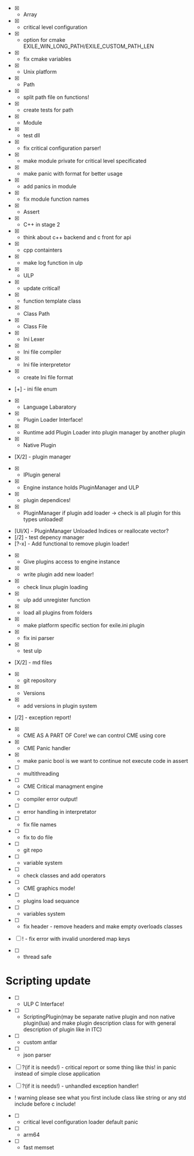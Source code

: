 - [X] - Array
- [X] - critical level configuration
- [X] - option for cmake EXILE_WIN_LONG_PATH/EXILE_CUSTOM_PATH_LEN
- [X] - fix cmake variables 
- [X] - Unix platform
- [X] - Path
- [X] - split path file on functions!
- [X] - create tests for path
- [X] - Module
- [X] - test dll
- [X] - fix critical configuration parser!
- [X] - make module private for critical level specificated
- [X] - make panic with format for better usage
- [X] - add panics in module
- [X] - fix module function names
- [X] - Assert
- [X] - C++ in stage 2 
- [X] - think about c++ backend and c front for api
- [X] - cpp containters
- [X] - make log function in ulp
- [X] - ULP
- [X] - update critical!
- [X] - function template class 
- [X] - Class Path
- [X] - Class File
- [X] - Ini Lexer
- [X] - Ini file compiler
- [X] - Ini file interpretetor
- [X] - create Ini file format
- [+] - ini file enum
- [X] - Language Labaratory
- [X] - Plugin Loader Interface!
- [X] - Runtime add Plugin Loader into plugin manager by another plugin
- [X] - Native Plugin
- [X/2] - plugin manager
- [X] - IPlugin general
- [X] - Engine instance holds PluginManager and ULP
- [X] - plugin dependices!
- [X] - PluginManager if plugin add loader -> check is all plugin for this types unloaded!
- [UI/X] - PluginManager Unloaded Indices or reallocate vector?
- [/2] - test depency manager
- [?-x] - Add functional to remove plugin loader!
- [X] - Give plugins access to engine instance
- [X] - write plugin add new loader!
- [X] - check linux plugin loading
- [X] - ulp add unregister function
- [X] - load all plugins from folders
- [X] - make platform specific section for exile.ini plugin 
- [X] - fix ini parser
- [X] - test ulp
- [X/2] - md files
- [X] - git repository
- [X] - Versions
- [X] - add versions in plugin system
- [/2] - exception report!
- [X] - CME AS A PART OF Core! we can control CME using core
- [X] - CME Panic handler 
- [X] - make panic bool is we want to continue not execute code in assert
- [ ] - multithreading
- [ ] - CME Critical managment engine
- [ ] - compiler error output!
- [ ] - error handling in interpretator
- [ ] - fix file names
- [ ] - fix to do file

- [ ] - git repo
- [ ] - variable system
- [ ] - check classes and add operators
- [ ] - CME graphics mode!
- [ ] - plugins load sequance
- [ ] - variables system
- [ ] - fix header - remove headers and make empty overloads classes
- [ ] ! - fix error with invalid unordered map keys 



- [ ] - thread safe

# Scripting update
- [ ] - ULP C Interface!

- [ ] - ScriptingPlugin(may be separate native plugin and non native plugin(lua)
and make plugin description class for with general description of plugin
like in ITC)



- [ ] - custom antlar
- [ ] - json parser
- [ ] ?(if it is needs!) - critical report or some thing like this! in panic instead of simple close application
- [ ] ?(if it is needs!) - unhandled exception handler!

- ! warning please see what you first include class like string or any std include before c include!

- [ ] - critical level configuration loader default panic 
- [ ] - arm64
- [ ] - fast memset

